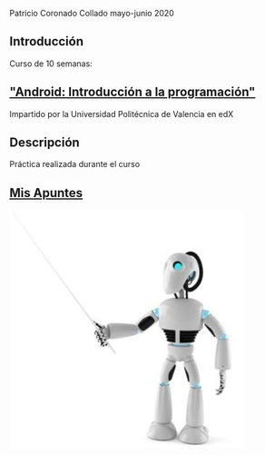 Patricio Coronado Collado mayo-junio 2020
## Introducción 
Curso de 10 semanas:
## ["Android: Introducción a la programación"](https://courses.edx.org/courses/course-v1:UPValenciaX+AIP201x+2T2019/course/)
Impartido por la Universidad Politécnica de Valencia en edX

## Descripción
Práctica realizada durante el curso

## [Mis Apuntes](https://github.com/PatricioCoronado/Curso-Android-Java/blob/unidad_4/Docs/Apuntes.pdf)


![Alt text](https://github.com/PatricioCoronado/Curso-Android-Java/blob/unidad_4/Docs/Robot.png "Optional title")
